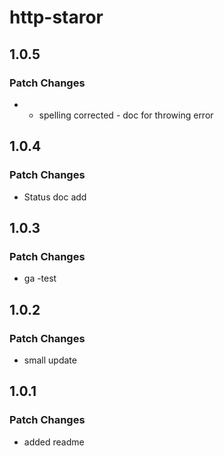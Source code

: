 # http-staror

## 1.0.5

### Patch Changes

- - spelling corrected - doc for throwing error

## 1.0.4

### Patch Changes

- Status doc add

## 1.0.3

### Patch Changes

- ga -test

## 1.0.2

### Patch Changes

- small update

## 1.0.1

### Patch Changes

- added readme
